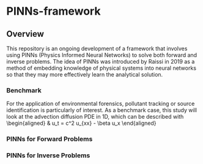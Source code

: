 # PINNs-framework

## Overview
This repository is an ongoing development of a framework that involves using PINNs (Physics Informed Neural Networks) to solve both forward and inverse problems. The idea of PINNs was introduced by Raissi in 2019 as a method of embedding knowledge of physical systems into neural networks so that they may more effectively learn the analytical solution. 


### Benchmark
For the application of environmental forensics, pollutant tracking or source identification is particularly of interest. As a benchmark case, this study will look at the advection diffusion PDE in 1D, which can be described with
\begin{aligned}
& u_t = c^2 u_{xx} - \beta u_x 
\end{aligned}

### PINNs for Forward Problems 


### PINNs for Inverse Problems
